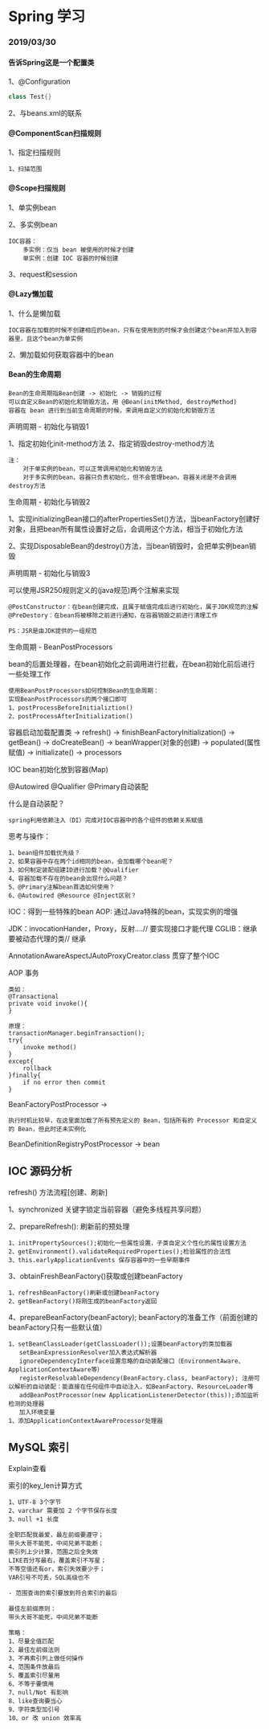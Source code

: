 # Spring 学习

### 2019/03/30

#### 告诉Spring这是一个配置类

1、@Configuration
```JAVA
class Test{}
```
2、与beans.xml的联系

#### @ComponentScan扫描规则

1、指定扫描规则

    1、扫描范围
    
#### @Scope扫描规则

1、单实例bean

2、多实例bean

    IOC容器：
        多实例：仅当 bean 被使用的时候才创建
        单实例：创建 IOC 容器的时候创建

3、request和session

#### @Lazy懒加载

1、什么是懒加载

    IOC容器在加载的时候不创建相应的bean，只有在使用到的时候才会创建这个bean并加入到容器里，且这个bean为单实例

2、懒加载如何获取容器中的bean

#### Bean的生命周期

    Bean的生命周期指Bean创建 -> 初始化 -> 销毁的过程
    可以自定义Bean的初始化和销毁方法，用 @Bean(initMethod, destroyMethod)
    容器在 bean 进行到当前生命周期的时候，来调用自定义的初始化和销毁方法
    
声明周期 - 初始化与销毁1

1、指定初始化init-method方法
2、指定销毁destroy-method方法

    注：
        对于单实例的bean，可以正常调用初始化和销毁方法
        对于多实例的bean，容器只负责初始化，但不会管理bean，容器关闭是不会调用destroy方法

生命周期 - 初始化与销毁2

1、实现initializingBean接口的afterPropertiesSet()方法，当beanFactory创建好对象，且把bean所有属性设置好之后，会调用这个方法，相当于初始化方法

2、实现DisposableBean的destroy()方法，当bean销毁时，会把单实例bean销毁

声明周期 - 初始化与销毁3

可以使用JSR250规则定义的(java规范)两个注解来实现

    @PostConstructor：在bean创建完成，且属于赋值完成后进行初始化，属于JDK规范的注解
    @PreDestory：在bean将被移除之前进行通知，在容器销毁之前进行清理工作
    
    PS：JSR是由JDK提供的一组规范
    
生命周期 - BeanPostProcessors

bean的后置处理器，在bean初始化之前调用进行拦截，在bean初始化前后进行一些处理工作

    使用BeanPostProcessors如何控制Bean的生命周期：
    实现BeanPostProcessors的两个接口即可
    1、postProcessBeforeInitializtion()
    2、postProcessAfterInitialization()
    
容器启动加载配置类 -> refresh() -> finishBeanFactoryInitialization() -> getBean() -> doCreateBean() -> beanWrapper(对象的创建) -> populated(属性赋值) -> initializate() -> processors

IOC bean初始化放到容器(Map)

@Autowired @Qualifier @Primary自动装配

什么是自动装配？
    
    spring利用依赖注入（DI）完成对IOC容器中的各个组件的依赖关系赋值
    
思考与操作：

    1、bean组件加载优先级？
    2、如果容器中存在两个id相同的bean，会加载哪个bean呢？
    3、如何制定装配组建ID进行加载？@Qualifier
    4、容器加载不存在的bean会出现什么问题？
    5、@Primary注解bean首选如何使用？
    6、@Autowired @Resource @Inject区别？
    
IOC：得到一些特殊的bean
AOP: 通过Java特殊的bean，实现实例的增强

JDK：invocationHander，Proxy，反射....// 要实现接口才能代理
CGLIB：继承要被动态代理的类// 继承

AnnotationAwareAspectJAutoProxyCreator.class 贯穿了整个IOC

AOP 事务

    类如：
    @Transactional
    private void invoke(){
    }
    
    原理：
    transactionManager.beginTransaction();
    try{
        invoke method()
    }
    except{
        rollback
    }finally{
        if no error then commit
    }
    
BeanFactoryPostProcessor -> 

    执行时机比较早，在这里面加载了所有预先定义的 Bean，包括所有的 Processor 和自定义的 Bean，但此时还未实例化 

BeanDefinitionRegistryPostProcessor -> bean

## IOC 源码分析 

refresh() 方法流程[创建、刷新]

1、synchronized 关键字锁定当前容器（避免多线程共享问题）

2、prepareRefresh(): 刷新前的预处理
    
    1、initPropertySources();初始化一些属性设置，子类自定义个性化的属性设置方法
    2、getEnvironment().validateRequiredProperties();检验属性的合法性
    3、this.earlyApplicationEvents 保存容器中的一些早期事件
    
3、obtainFreshBeanFactory()获取或创建beanFactory

    1、refreshBeanFactory()刷新或创建beanFactory
    2、getBeanFactory()将刚生成的beanFactory返回
    
4、prepareBeanFactory(beanFactory); beanFactory的准备工作（前面创建的beanFactory只有一些默认值）

    1、setBeanClassLoader(getClassLoader());设置beanFactory的类加载器
       setBeanExpressionResolver加入表达式解析器
       ignoreDependencyInterface设置忽略的自动装配接口（EnvironmentAware、ApplicationContextAware等）
       registerResolvableDependency(BeanFactory.class, beanFactory); 注册可以解析的自动装配：能直接在任何组件中自动注入，如BeanFactory、ResourceLoader等
       addBeanPostProcessor(new ApplicationListenerDetector(this));添加监听检测的处理器
       加入环境变量
    1、添加ApplicationContextAwareProcessor处理器



## MySQL 索引

Explain查看

索引的key_len计算方式

    1、UTF-8 3个字节
    2、varchar 需要加 2 个字节保存长度
    3、null +1 长度
    
    全职匹配我最爱，最左前缀要遵守；
    带头大哥不能死，中间兄弟不能断；
    索引列上少计算，范围之后全失效
    LIKE百分写最右，覆盖索引不写星；
    不等空值还有or，索引失效要少于；
    VAR引号不可丢，SQL高级也不
    
    - 范围查询的索引要放到符合索引的最后
    
    最佳左前缀原则：
    带头大哥不能死，中间兄弟不能断
    
    策略：
    1、尽量全值匹配
    2、最佳左前缀法则
    3、不再索引列上做任何操作
    4、范围条件放最后
    5、覆盖索引尽量用
    6、不等于要慎用
    7、null/Not 有影响
    8、like查询要当心
    9、字符类型加引号
    10、or 改 union 效率高